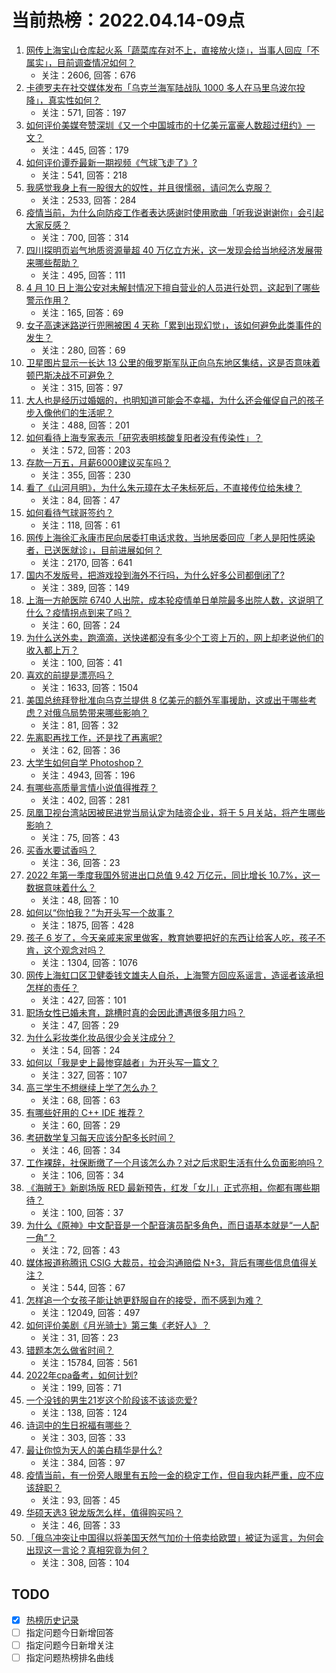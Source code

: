 # 当前热榜：2022.04.14-09点
1. [网传上海宝山仓库起火系「蔬菜库存对不上，直接放火烧」，当事人回应「不属实」，目前调查情况如何？](https://www.zhihu.com/question/527529734)
    * 关注：2606, 回答：676
2. [卡德罗夫在社交媒体发布「乌克兰海军陆战队 1000 多人在马里乌波尔投降」，真实性如何？](https://www.zhihu.com/question/527701809)
    * 关注：571, 回答：197
3. [如何评价美媒夸赞深圳《又一个中国城市的十亿美元富豪人数超过纽约》一文？](https://www.zhihu.com/question/527463069)
    * 关注：445, 回答：179
4. [如何评价谭乔最新一期视频《气球飞走了》?](https://www.zhihu.com/question/527749653)
    * 关注：541, 回答：218
5. [我感觉我身上有一股很大的奴性，并且很懦弱，请问怎么克服？](https://www.zhihu.com/question/47087529)
    * 关注：2533, 回答：284
6. [疫情当前，为什么向防疫工作者表达感谢时使用歌曲「听我说谢谢你」会引起大家反感？](https://www.zhihu.com/question/527684110)
    * 关注：700, 回答：314
7. [四川探明页岩气地质资源量超 40 万亿立方米，这一发现会给当地经济发展带来哪些帮助？](https://www.zhihu.com/question/527363445)
    * 关注：495, 回答：111
8. [4 月 10 日上海公安对未解封情况下擅自营业的人员进行处罚，这起到了哪些警示作用？](https://www.zhihu.com/question/527360796)
    * 关注：165, 回答：69
9. [女子高速迷路逆行兜圈被困 4 天称「累到出现幻觉」，该如何避免此类事件的发生？](https://www.zhihu.com/question/527469066)
    * 关注：280, 回答：69
10. [卫星图片显示一长达 13 公里的俄罗斯军队正向乌东地区集结，这是否意味着顿巴斯决战不可避免？](https://www.zhihu.com/question/527742577)
    * 关注：315, 回答：97
11. [大人也是经历过婚姻的，也明知道可能会不幸福，为什么还会催促自己的孩子步入像他们的生活呢？](https://www.zhihu.com/question/527647843)
    * 关注：488, 回答：201
12. [如何看待上海专家表示「研究表明核酸复阳者没有传染性」？](https://www.zhihu.com/question/527245774)
    * 关注：572, 回答：203
13. [存款一万五，月薪6000建议买车吗？](https://www.zhihu.com/question/527574721)
    * 关注：355, 回答：230
14. [看了《山河月明》，为什么朱元璋在太子朱标死后，不直接传位给朱棣？](https://www.zhihu.com/question/527007263)
    * 关注：84, 回答：47
15. [如何看待气球哥签约？](https://www.zhihu.com/question/527758770)
    * 关注：118, 回答：61
16. [网传上海徐汇永康市民向居委打电话求救，当地居委回应「老人是阳性感染者，已送医就诊」，目前进展如何？](https://www.zhihu.com/question/527753712)
    * 关注：2170, 回答：641
17. [国内不发版号，把游戏投到海外不行吗，为什么好多公司都倒闭了?](https://www.zhihu.com/question/521409087)
    * 关注：389, 回答：149
18. [上海一方舱医院 6740 人出院，成本轮疫情单日单院最多出院人数，这说明了什么？疫情拐点到来了吗？](https://www.zhihu.com/question/527750624)
    * 关注：60, 回答：24
19. [为什么送外卖，跑滴滴，送快递都没有多少个工资上万的，网上却老说他们的收入都上万？](https://www.zhihu.com/question/523163786)
    * 关注：100, 回答：41
20. [喜欢的前提是漂亮吗？](https://www.zhihu.com/question/520341354)
    * 关注：1633, 回答：1504
21. [美国总统拜登批准向乌克兰提供 8 亿美元的额外军事援助，这或出于哪些考虑？对俄乌局势带来哪些影响？](https://www.zhihu.com/question/527828646)
    * 关注：81, 回答：32
22. [先离职再找工作，还是找了再离呢?](https://www.zhihu.com/question/526176445)
    * 关注：62, 回答：36
23. [大学生如何自学 Photoshop？](https://www.zhihu.com/question/285720498)
    * 关注：4943, 回答：196
24. [有哪些高质量言情小说值得推荐？](https://www.zhihu.com/question/516900801)
    * 关注：402, 回答：281
25. [凤凰卫视台湾站因被民进党当局认定为陆资企业，将于 5 月关站，将产生哪些影响？](https://www.zhihu.com/question/527664077)
    * 关注：75, 回答：43
26. [买香水要试香吗？](https://www.zhihu.com/question/517227966)
    * 关注：36, 回答：23
27. [2022 年第一季度我国外贸进出口总值 9.42 万亿元，同比增长 10.7%，这一数据意味着什么？](https://www.zhihu.com/question/527645992)
    * 关注：48, 回答：10
28. [如何以“你怕我？”为开头写一个故事？](https://www.zhihu.com/question/460340987)
    * 关注：1875, 回答：428
29. [孩子 6 岁了，今天亲戚来家里做客，教育她要把好的东西让给客人吃，孩子不肯，这个观念对吗？](https://www.zhihu.com/question/520827235)
    * 关注：1304, 回答：1076
30. [网传上海虹口区卫健委钱文雄夫人自杀，上海警方回应系谣言，造谣者该承担怎样的责任？](https://www.zhihu.com/question/527787009)
    * 关注：427, 回答：101
31. [职场女性已婚未育，跳槽时真的会因此遭遇很多阻力吗？](https://www.zhihu.com/question/521451866)
    * 关注：47, 回答：29
32. [为什么彩妆类化妆品很少会关注成分？](https://www.zhihu.com/question/524782114)
    * 关注：54, 回答：24
33. [如何以「我是史上最惨穿越者」为开头写一篇文？](https://www.zhihu.com/question/421255328)
    * 关注：327, 回答：107
34. [高三学生不想继续上学了怎么办？](https://www.zhihu.com/question/527775752)
    * 关注：68, 回答：63
35. [有哪些好用的 C++ IDE 推荐？](https://www.zhihu.com/question/522646759)
    * 关注：60, 回答：29
36. [考研数学复习每天应该分配多长时间？](https://www.zhihu.com/question/522622235)
    * 关注：46, 回答：34
37. [工作裸辞，社保断缴了一个月该怎么办？对之后求职生活有什么负面影响吗？](https://www.zhihu.com/question/521451911)
    * 关注：106, 回答：34
38. [《海贼王》新剧场版 RED 最新预告，红发「女儿」正式亮相，你都有哪些期待？](https://www.zhihu.com/question/527651392)
    * 关注：100, 回答：37
39. [为什么《原神》中文配音是一个配音演员配多角色，而日语基本就是“一人配一角”？](https://www.zhihu.com/question/517540556)
    * 关注：72, 回答：43
40. [媒体报道称腾讯 CSIG 大裁员，拉会沟通赔偿 N+3，背后有哪些信息值得关注？](https://www.zhihu.com/question/526893316)
    * 关注：544, 回答：67
41. [怎样追一个女孩子能让她更舒服自在的接受，而不感到为难？](https://www.zhihu.com/question/307728254)
    * 关注：12049, 回答：497
42. [如何评价美剧《月光骑士》第三集《老好人》？](https://www.zhihu.com/question/527703079)
    * 关注：31, 回答：23
43. [错题本怎么做省时间？](https://www.zhihu.com/question/35049882)
    * 关注：15784, 回答：561
44. [2022年cpa备考，如何计划?](https://www.zhihu.com/question/483197501)
    * 关注：199, 回答：71
45. [一个没钱的男生21岁这个阶段该不该谈恋爱?](https://www.zhihu.com/question/527714765)
    * 关注：138, 回答：124
46. [诗词中的生日祝福有哪些？](https://www.zhihu.com/question/272525479)
    * 关注：303, 回答：33
47. [最让你惊为天人的美白精华是什么?](https://www.zhihu.com/question/339184855)
    * 关注：384, 回答：97
48. [疫情当前，有一份旁人眼里有五险一金的稳定工作，但自我内耗严重，应不应该辞职？](https://www.zhihu.com/question/526991252)
    * 关注：93, 回答：45
49. [华硕天选3 锐龙版怎么样，值得购买吗？](https://www.zhihu.com/question/516182138)
    * 关注：46, 回答：33
50. [「俄乌冲突让中国得以将美国天然气加价十倍卖给欧盟」被证为谣言，为何会出现这一言论？真相究竟为何？](https://www.zhihu.com/question/527675614)
    * 关注：308, 回答：104
## TODO
* [x] [热榜历史记录](hot_history/AllHot.md)
* [ ] 指定问题今日新增回答
* [ ] 指定问题今日新增关注
* [ ] 指定问题热榜排名曲线
